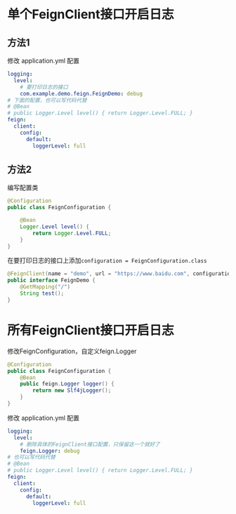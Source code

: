 # 单个FeignClient接口开启日志

## 方法1

修改 application.yml 配置
```yaml
logging:
  level:
    # 要打印日志的接口
    com.example.demo.feign.FeignDemo: debug
# 下面的配置，也可以写代码代替
# @Bean
# public Logger.Level level() { return Logger.Level.FULL; }
feign:
  client:
    config:
      default:
        loggerLevel: full

```

## 方法2

编写配置类
```java
@Configuration
public class FeignConfiguration {

    @Bean
    Logger.Level level() {
        return Logger.Level.FULL;
    }
}
```

在要打印日志的接口上添加`configuration = FeignConfiguration.class`
```java
@FeignClient(name = "demo", url = "https://www.baidu.com", configuration = FeignConfiguration.class)
public interface FeignDemo {
    @GetMapping("/")
    String test();
}
```

# 所有FeignClient接口开启日志

修改FeignConfiguration，自定义feign.Logger
```java
@Configuration
public class FeignConfiguration {
    @Bean
    public feign.Logger logger() {
        return new Slf4jLogger();
    }
}
```

修改 application.yml 配置
```yaml
logging:
  level:
    # 删除具体的FeignClient接口配置，只保留这一个就好了
    feign.Logger: debug
# 也可以写代码代替
# @Bean
# public Logger.Level level() { return Logger.Level.FULL; }
feign:
  client:
    config:
      default:
        loggerLevel: full
```
